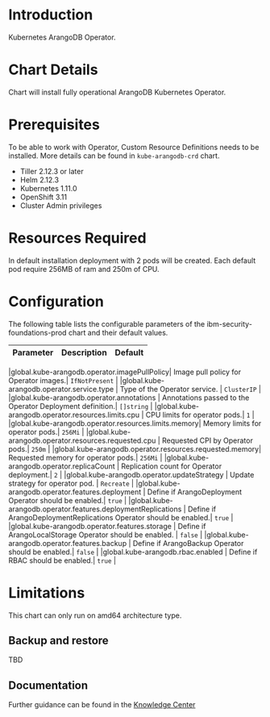 # Introduction

Kubernetes ArangoDB Operator.

# Chart Details

Chart will install fully operational ArangoDB Kubernetes Operator.

# Prerequisites

To be able to work with Operator, Custom Resource Definitions needs to be installed. More details can be found in `kube-arangodb-crd` chart.

* Tiller 2.12.3 or later
* Helm 2.12.3
* Kubernetes 1.11.0
* OpenShift 3.11
* Cluster Admin privileges


# Resources Required

In default installation deployment with 2 pods will be created. Each default pod require 256MB of ram and 250m of CPU.


# Configuration

The following table lists the configurable parameters of the ibm-security-foundations-prod chart and their default values.

| Parameter | Description |Default |
|-----------|-------------|-------------|

|global.kube-arangodb.operator.imagePullPolicy| Image pull policy for Operator images.| `IfNotPresent` |
|global.kube-arangodb.operator.service.type   | Type of the Operator service.         | `ClusterIP` |
|global.kube-arangodb.operator.annotations    | Annotations passed to the Operator Deployment definition.| `[]string` |
|global.kube-arangodb.operator.resources.limits.cpu | CPU limits for operator pods.| `1` |
|global.kube-arangodb.operator.resources.limits.memory| Memory limits for operator pods.| `256Mi` |
|global.kube-arangodb.operator.resources.requested.cpu   | Requested CPI by Operator pods.| `250m` |
|global.kube-arangodb.operator.resources.requested.memory| Requested memory for operator pods.| `256Mi` |
|global.kube-arangodb.operator.replicaCount   | Replication count for Operator deployment.| `2` |
|global.kube-arangodb.operator.updateStrategy      | Update strategy for operator pod. | `Recreate` |
|global.kube-arangodb.operator.features.deployment | Define if ArangoDeployment Operator should be enabled.| `true` |
|global.kube-arangodb.operator.features.deploymentReplications |  Define if ArangoDeploymentReplications Operator should be enabled.| `true` |
|global.kube-arangodb.operator.features.storage   | Define if ArangoLocalStorage Operator should be enabled. | `false` |
|global.kube-arangodb.operator.features.backup    | Define if ArangoBackup Operator should be enabled.| `false` |
|global.kube-arangodb.rbac.enabled | Define if RBAC should be enabled.| `true` |


# Limitations

This chart can only run on amd64 architecture type. 

## Backup and restore

TBD

## Documentation
Further guidance can be found in the [Knowledge Center](https://www.ibm.com/support/knowledgecenter/SSMF6Q/docs/isc-core/isc-platform-overview.html)